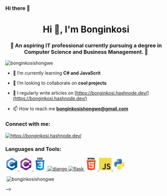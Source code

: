 ### Hi there 👋

<h1 align="center">Hi 👋, I'm Bonginkosi</h1>
<h3 align="center">👋 An aspiring IT professional currently pursuing a degree in Computer Science and Business Management. 🚀</h3>

<p align="left"> <img src="https://komarev.com/ghpvc/?username=bonginkosishongwe&label=Profile%20views&color=0e75b6&style=flat" alt="bonginkosishongwe" /> </p>

- 🌱 I’m currently learning **C# and JavaScrit**

- 👯 I’m looking to collaborate on **cool projects**

- 📝 I regularly write articles on [https://bonginkosi.hashnode.dev/](https://bonginkosi.hashnode.dev/)

- 📫 How to reach me **bonginkosishongwe@gmail.com**

<h3 align="left">Connect with me:</h3>
<p align="left">
<a href="https://hashnode.com/https://bonginkosi.hashnode.dev/" target="blank"><img align="center" src="https://raw.githubusercontent.com/rahuldkjain/github-profile-readme-generator/master/src/images/icons/Social/hashnode.svg" alt="https://bonginkosi.hashnode.dev/" height="30" width="40" /></a>
</p>

<h3 align="left">Languages and Tools:</h3>
<p align="left"> <a href="https://www.cprogramming.com/" target="_blank" rel="noreferrer"> <img src="https://raw.githubusercontent.com/devicons/devicon/master/icons/c/c-original.svg" alt="c" width="40" height="40"/> </a> <a href="https://www.w3schools.com/cs/" target="_blank" rel="noreferrer"> <img src="https://raw.githubusercontent.com/devicons/devicon/master/icons/csharp/csharp-original.svg" alt="csharp" width="40" height="40"/> </a> <a href="https://www.w3schools.com/css/" target="_blank" rel="noreferrer"> <img src="https://raw.githubusercontent.com/devicons/devicon/master/icons/css3/css3-original-wordmark.svg" alt="css3" width="40" height="40"/> </a> <a href="https://www.djangoproject.com/" target="_blank" rel="noreferrer"> <img src="https://cdn.worldvectorlogo.com/logos/django.svg" alt="django" width="40" height="40"/> </a> <a href="https://flask.palletsprojects.com/" target="_blank" rel="noreferrer"> <img src="https://www.vectorlogo.zone/logos/pocoo_flask/pocoo_flask-icon.svg" alt="flask" width="40" height="40"/> </a> <a href="https://www.w3.org/html/" target="_blank" rel="noreferrer"> <img src="https://raw.githubusercontent.com/devicons/devicon/master/icons/html5/html5-original-wordmark.svg" alt="html5" width="40" height="40"/> </a> <a href="https://developer.mozilla.org/en-US/docs/Web/JavaScript" target="_blank" rel="noreferrer"> <img src="https://raw.githubusercontent.com/devicons/devicon/master/icons/javascript/javascript-original.svg" alt="javascript" width="40" height="40"/> </a> <a href="https://www.python.org" target="_blank" rel="noreferrer"> <img src="https://raw.githubusercontent.com/devicons/devicon/master/icons/python/python-original.svg" alt="python" width="40" height="40"/> </a> </p>

<p>&nbsp;<img align="center" src="https://github-readme-stats.vercel.app/api?username=bonginkosishongwe&show_icons=true&locale=en" alt="bonginkosishongwe" /></p>

-->
